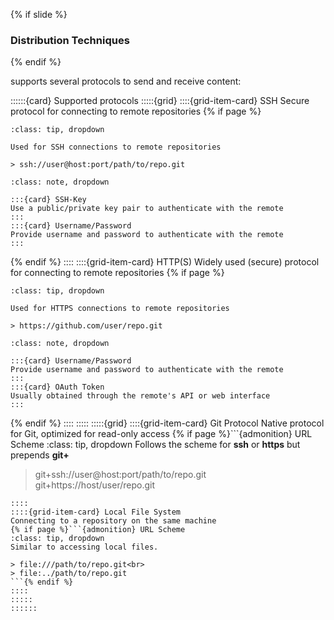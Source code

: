 {% if slide %}
### Distribution Techniques
{% endif %}

<i class="fab fa-git"></i> supports several protocols to send and receive content:

::::::{card} Supported protocols
:::::{grid}
::::{grid-item-card} SSH
Secure protocol for connecting to remote repositories
{% if page %}
```{admonition} URL Scheme
:class: tip, dropdown

Used for SSH connections to remote repositories

> ssh://user@host:port/path/to/repo.git
```
```{admonition} Authentication
:class: note, dropdown

:::{card} SSH-Key
Use a public/private key pair to authenticate with the remote
:::
:::{card} Username/Password
Provide username and password to authenticate with the remote
:::

```
{% endif %}
::::
::::{grid-item-card} HTTP(S)
Widely used (secure) protocol for connecting to remote repositories
{% if page %}
```{admonition} URL Scheme
:class: tip, dropdown

Used for HTTPS connections to remote repositories

> https://github.com/user/repo.git
```
```{admonition} Authentication
:class: note, dropdown

:::{card} Username/Password
Provide username and password to authenticate with the remote
:::
:::{card} OAuth Token
Usually obtained through the remote's API or web interface
:::
```
{% endif %}
::::
:::::
:::::{grid}
::::{grid-item-card} Git Protocol
Native protocol for Git, optimized for read-only access
{% if page %}```{admonition} URL Scheme
:class: tip, dropdown
Follows the scheme for **ssh** or **https** but prepends **git+**
> git+ssh://user@host:port/path/to/repo.git<br>
> git+https://host/user/repo.git
```{% endif %}
::::
::::{grid-item-card} Local File System
Connecting to a repository on the same machine
{% if page %}```{admonition} URL Scheme
:class: tip, dropdown
Similar to accessing local files.

> file:///path/to/repo.git<br>
> file:../path/to/repo.git
```{% endif %}
::::
:::::
::::::
